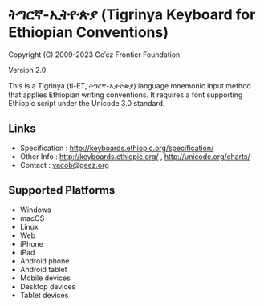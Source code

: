 ትግርኛ-ኢትዮጵያ (Tigrinya Keyboard for Ethiopian Conventions)
==========================================================

Copyright (C) 2009-2023 Geʾez Frontier Foundation

Version 2.0

This is a Tigrinya (ti-ET, ትግርኛ-ኢትዮጵያ) language mnemonic input method that applies Ethiopian writing conventions.  It requires
a font supporting Ethiopic script under the Unicode 3.0 standard.

Links
-----

 * Specification :  http://keyboards.ethiopic.org/specification/
 * Other Info    :  http://keyboards.ethiopic.org/ , http://unicode.org/charts/
 * Contact       :  yacob@geez.org

Supported Platforms
-------------------

 * Windows
 * macOS
 * Linux
 * Web
 * iPhone
 * iPad
 * Android phone
 * Android tablet
 * Mobile devices
 * Desktop devices
 * Tablet devices

